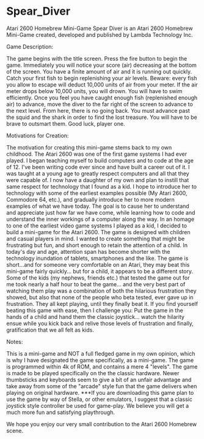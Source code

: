 # Spear_Diver
Atari 2600 Homebrew Mini-Game
Spear Diver is an Atari 2600 Homebrew Mini-Game created, developed and published by Lambda Technology Inc.

Game Description:

The game begins with the title screen. Press the fire button to begin the game. Immediately you will notice your score (air) decreasing at the bottom of the screen. You have a finite amount of air and it is running out quickly. Catch your first fish to begin replenishing your air levels. Beware: every fish you allow to escape will deduct 10,000 units of air from your meter. If the air meter drops below 10,000 units, you will drown. You will have to swim efficiently. Once you feel you have caught enough fish (replenished enough air) to advance, move the diver to the far right of the screen to advance to the next level. From here, there is no going back. You must advance past the squid and the shark in order to find the lost treasure. You will have to be brave to outsmart them. Good luck, player one.

Motivations for Creation:

The motivation for creating this mini-game stems back to my own childhood. The Atari 2600 was one of the first game systems I had ever played.
I began teaching myself to build computers and to code at the age of 12. I've been writing code ever since and have built a career out of it. I was taught at a young age to greatly respect computers and all that they were capable of. I now have a daughter of my own and plan to instill that same respect for technology that I found as a kid. I hope to introduce her to technology with some of the earliest examples possible (My Atari 2600, Commodore 64, etc.), and gradually introduce her to more modern examples of what we have today. The goal is to cause her to understand and appreciate just how far we have come, while learning how to code and understand the inner workings of a computer along the way. In an homage to one of the earliest video game systems I played as a kid, I decided to build a mini-game for the Atari 2600. The game is designed with children and casual players in mind. I wanted to create something that might be frustrating but fun, and short enough to retain the attention of a child. In today's day and age, attention span has become shorter with the technology inundation of tablets, smartphones and the like. The game is short...and for someone very comfortable on an Atari, they may beat this mini-game fairly quickly... but for a child, it appears to be a different story. Some of the kids (my nephews, friends etc.) that tested the game out for me took nearly a half hour to beat the game... and the very best part of watching them play was a combination of both the hilarious frustration they showed, but also that none of the people who beta tested, ever gave up in frustration. They all kept playing, until they finally beat it. If you find yourself beating this game with ease, then I challenge you: Put the game in the hands of a child and hand them the classic joystick... watch the hilarity ensue while you kick back and relive those levels of frustration and finally, gratification that we all felt as kids.

Notes:

This is a mini-game and NOT a full fledged game in my own opinion, which is why I have designated the game specifically, as a mini-game. The game is programmed within 4k of ROM, and contains a mere 4 "levels". The game is made to be played specifically on the the classic hardware. Newer thumbsticks and keyboards seem to give a bit of an unfair advantage and take away from some of the "arcade" style fun that the game delivers when playing on original hardware.
***If you are downloading this game plan to use the game by way of Stella, or other emulators, I suggest that a classic joystick style controller be used for game-play. We believe you will get a much more fun and satisfying playthrough.

We hope you enjoy our very small contribution to the Atari 2600 Homebrew scene.
